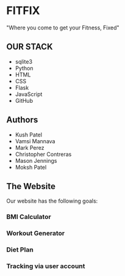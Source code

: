 # FITFIX
"Where you come to get your Fitness, Fixed"
## OUR STACK
- sqlite3
- Python
- HTML
- CSS
- Flask
- JavaScript
- GitHub
## Authors
- Kush Patel
- Vamsi Mannava
- Mark Perez
- Christopher Contreras
- Mason Jennings
- Moksh Patel
## The Website
Our website has the following goals:

### BMI Calculator
### Workout Generator
### Diet Plan
### Tracking via user account
